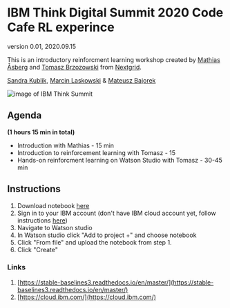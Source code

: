 # IBM Think Digital Summit 2020 Code Cafe RL experince

version 0.01, 2020.09.15

This is an introductory reinforcment learning workshop created by [Mathias Åsberg](https://www.linkedin.com/in/imathias/) and [Tomasz Brzozowski](https://www.linkedin.com/in/tomasz-brzozowski/) from [Nextgrid](https://nextgrid.ai).

[Sandra Kublik](https://www.linkedin.com/in/sandrakublik/), [Marcin Laskowski](https://www.linkedin.com/in/marcin-laskowski/) & [Mateusz Bajorek](https://www.linkedin.com/in/mateusz-bajorek-1b8727163/)

![image of IBM Think Summit](https://nextgrid.ai/wp-content/uploads/2020/06/16_Think_Blue_1400x1400.jpg "Think")

## Agenda

**(1 hours 15 min in total)**

- Introduction with Mathias - 15 min
- Introduction to reinforcement learning with Tomasz - 15
- Hands-on reinforcment learning on Watson Studio with Tomasz - 30-45 min

## Instructions

1. Download notebook [here](https://www.dropbox.com/s/5qfhgfahxpzq4ny/IBM-Summit-RL-Hands-on-v1-4.ipynb?dl=1)
2. Sign in to your IBM account (don't have IBM cloud account yet, follow instructions [here](https://ertogrul.github.io/1-PrepareLab/))
3. Navigate to Watson studio
4. In Watson studio click "Add to project +" and choose notebook
5. Click "From file" and upload the notebook from step 1.
6. Click "Create"

### Links

1. [https://stable-baselines3.readthedocs.io/en/master/](https://stable-baselines3.readthedocs.io/en/master/)
2. [https://cloud.ibm.com/](https://cloud.ibm.com/)
